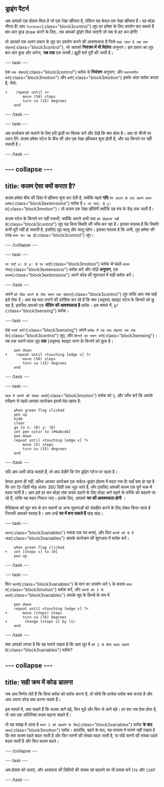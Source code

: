## ड्राइंग पैटर्न

अब आपको एक प्रोग्राम मिला है जो एक रेखा खींचता है, लेकिन यह केवल एक रेखा खींचता है। वह थोड़ा नीरस है! आप `forever`{:class="block3control"} लूप का हमेशा के लिए उपयोग कर सकते हैं बार-बार कुछ draw करने के लिए.. तब आपको ड्रॉइंग मिल जाएगी जो सब से हट कर होगी!

तो आपको एक अलग प्रकार के लूप का उपयोग करने की आवश्यकता है जिसे `कहा जाता है जब तक दोहराएं`{:class="block3control"}, जो आपको **नियंत्रण में भी मिलेगा** अनुभाग। इस प्रकार का लूप बार-बार कुछ और करेगा, **जब तक** एक सच्ची / झूठी शर्त पूरी की जाती है।

--- task ---

एक `तक दोहराएं`{:class="block3control"} ब्लॉक से **नियंत्रण** अनुभाग, और `स्थानांतरित करें`{:class="block3motion"} और `बारी`{:class="block3motion"} इसके अंदर ब्लॉक करता है, जैसे:

```blocks3
+    repeat until <> 
        move (50) steps
        turn cw (15) degrees
    end
```

--- /task ---

--- task ---

अब कार्यक्रम को चलाने के लिए हरी झंडी पर क्लिक करें और देखें कि क्या होता है। आप दो चीजों पर ध्यान देंगे: कलम हमेशा स्टेज के बीच की ओर एक रेखा खींचकर शुरू होती है, और यह किनारे पर नहीं रुकती है।

--- /task ---

--- collapse ---
---
title: कलम ऐसा क्यों करता है?
---

कलम हमेशा बीच की दिशा में खींचना शुरू कर देती है, क्योंकि पहले **गति** `पेन डाउन के बाद चलने वाला ब्लॉक`{:class="block3extensions"} ब्लॉक है `x पर जाएं: 0 y: 0`{:class="block3motion"}। तो कलम एक रेखा खींचेगी क्योंकि यह मंच के केंद्र तक जाती है।

कलम स्टेज के किनारे पर नहीं रुकती, क्योंकि आपने अभी तक `को दोहराया नहीं है`{:class="block3control"} लूप यह किस स्थिति की जाँच कर रहा है। इसका मतलब है कि स्थिति कभी पूरी नहीं हो सकती है, इसलिए लूप चालू और चालू रहेगा। इसका मतलब है कि अभी, लूप हमेशा की तरह `काम कर रहा है`{:class="block3control"} लूप।

--- /collapse ---

--- task ---

`पर जाएँ x: 0 y: 0 पर जाएँ`{:class="block3motion"} ब्लॉक से पहले `कलम नीचे`{:class="block3extensions"} ब्लॉक करें और जोड़ें **अनुभाग**, एक `कलम`{:class="block3extensions"} अपने कोड की शुरुआत में सही ब्लॉक करें।

--- /task ---

अपने `को ठीक करने के लिए समय तक दोहराएं`{:class="block3control"} लूप ताकि आप जब चाहें इसे रोक दें। आप यह पता लगाने की कोशिश कर रहे हैं कि क्या (अदृश्य) स्प्राइट स्टेज के किनारे को छू रहा है, इसलिए आपको एक **सेंसिंग की आवश्यकता है** ब्लॉक - इस मामले में, `छू?`{:class="block3sensing"} ब्लॉक।

--- task ---

एक `स्पर्श करें?`{:class="block3sensing"} अपने `ब्लॉक में तब तक दोहराएं जब तक कि`{:class="block3control"} लूप, और `किनारे का चयन करें`{:class="block3sensing"}। तब तक चलने वाला लूप **तक** (अदृश्य) स्प्राइट चरण के किनारे को छूता है।

```blocks3
    pen down
+    repeat until <touching [edge v] ?> 
        move (50) steps
        turn cw (15) degrees
    end
```

--- /task ---

--- task ---

`चाल में चरणों की संख्या बदलें`{:class="block3motion"} ब्लॉक को `5`, और जाँच करें कि आपके परीक्षण से पहले आपका कार्यक्रम इससे मेल खाता है:

```blocks3
    when green flag clicked
    pen up
    hide
    clear
    go to x: (0) y: (0)
    set pen color to [#4a6cd4]
    pen down
    repeat until <touching [edge v] ?> 
        move (5) steps
        turn cw (15) degrees
    end
```

--- /task ---

यदि आप अभी कोड चलाते हैं, तो आप देखेंगे कि पेन ड्रॉइंग स्टेज पर रहता है।

केवल इतना ही नहीं, बल्कि आपका कार्यक्रम एक सर्कल-ड्राइंग प्रोग्राम में बदल गया है! यहाँ क्या हो रहा है कि उन 15-डिग्री मोड़ अंततः 360 डिग्री तक जुड़ जाते हैं, और इसलिए आपकी कलम एक पूर्ण चक्र में बदल जाती है। आप इसे हर बार थोड़ा लंबा कदम उठाने के लिए थोड़ा आगे बढ़ने के तरीके को बदलने जा रहे हैं, ताकि यह बाहर निकल जाए। इसके लिए, आपको **चर की आवश्यकता होगी** ।

वेरिएबल्स को मूल रूप से उन स्थानों या अन्य सूचनाओं को संग्रहीत करने के लिए लेबल किया जाता है जिनकी आपको परवाह है। आप उन्हें **चर में बना सकते हैं** खंड खंड।

--- task ---

`चरण`{:class="block3variables"} नामक एक चर बनाएं, और फिर `चरणों को 0 में जोड़ें`{:class="block3variables"} आपके कार्यक्रम की शुरुआत में ब्लॉक करें।

```blocks3
    when green flag clicked
+   set [steps v] to [0]
    pen up
```

--- /task ---

--- task ---

फिर `चरणों`{:class="block3variables"} के मान का उपयोग करें `5` के बजाय `चाल में`{:class="block3motion"} ब्लॉक करें, और `चरणों को 1 से बदलें`{:class="block3variables"} आपके लूप के हिस्से के रूप में

```blocks3
    pen down
    repeat until <touching [edge v] ?> 
+       move (steps) steps
        turn cw (76) degrees
+        change [steps v] by (1)
    end
```

--- /task ---

क्या आपको लगता है कि यह मायने रखता है कि आप लूप में `को 1 से कैसे बदल सकते हैं`{:class="block3variables"} ब्लॉक?

--- collapse ---
---
title: सही क्रम में कोड डालना
---

जब आप निर्णय लेते हैं कि किस ब्लॉक को ब्लॉक करना है, तो सोचें कि प्रत्येक ब्लॉक क्या करता है और आप अपना कोड क्या करना चाहते हैं।

इस मामले में, आप चाहते हैं कि कलम आगे बढ़े, फिर मुड़ें और फिर से आगे बढ़ें। हर बार जब ऐसा होता है, तो आप एक अतिरिक्त कदम बढ़ाना चाहते हैं।

तो यह समझ में आता है `चरण 1 को बदलने के लिए`{:class="block3variables"} ब्लॉक **के बाद** `चाल`{:class="block3motion"} ब्लॉक। हालांकि, बढ़ने के बाद, यह वास्तव में मायने नहीं रखता है कि क्या कलम पहले बदल जाती है और फिर चरणों की संख्या बदल जाती है, या यदि चरणों की संख्या पहले बदल जाती है और फिर कलम बदले।

--- /collapse ---

--- task ---

अब प्रोग्राम को चलाएं, और आसपास की डिग्रियों की संख्या को बदलने का भी प्रयास करें (`76` और `120`)!

--- /task ---